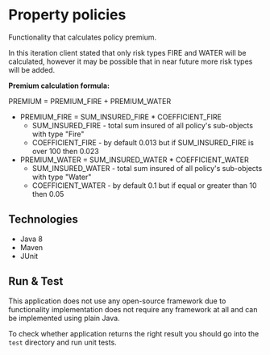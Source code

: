 # Property policies
Functionality that calculates policy premium.

In this iteration client stated that only risk types FIRE and WATER will be calculated, however 
it may be possible that in near future more risk types will be added.

**Premium calculation formula:**

PREMIUM = PREMIUM_FIRE + PREMIUM_WATER
* PREMIUM_FIRE = SUM_INSURED_FIRE * COEFFICIENT_FIRE
  * SUM_INSURED_FIRE - total sum insured of all policy's sub-objects with type "Fire"
  * COEFFICIENT_FIRE - by default 0.013 but if SUM_INSURED_FIRE is over 100 then 0.023
* PREMIUM_WATER = SUM_INSURED_WATER * COEFFICIENT_WATER
  * SUM_INSURED_WATER - total sum insured of all policy's sub-objects with type "Water"
  * COEFFICIENT_WATER - by default 0.1 but if equal or greater than 10 then 0.05
  
## Technologies
* Java 8
* Maven
* JUnit

## Run & Test
This application does not use any open-source framework due to functionality implementation 
does not require any framework at all and can be implemented using plain Java.

To check whether application returns the right result you should go into the `test` directory and run unit tests.
